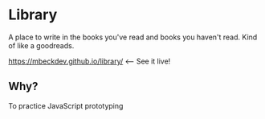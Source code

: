 # Library

A place to write in the books you've read and books you haven't read.  Kind of like a goodreads.

https://mbeckdev.github.io/library/ <-- See it live!

## Why?
To practice JavaScript prototyping
